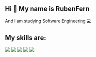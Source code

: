 ## Hi 👋 My name is RubenFern

And I am studying Software Engineering :computer:

## My skills are:
![](https://img.shields.io/badge/-Java-orange?style=for-the-badge&logo=java&logoColor=white)
![](https://img.shields.io/badge/-C++-blue?style=for-the-badge&logo=C++&logoColor=white)
![](https://img.shields.io/badge/-C-brightgreen?style=for-the-badge&logo=C&logoColor=white)
![](https://img.shields.io/badge/-NodeJS-brightgreen?style=for-the-badge&logo=Node.js&logoColor=white)
![](https://img.shields.io/badge/-NodeJS-brightgreen?style=for-the-badge&logo=Node.js&logoColor=white)


<!--
**RubenFern/RubenFern** is a ✨ _special_ ✨ repository because its `README.md` (this file) appears on your GitHub profile.

Here are some ideas to get you started:

- 🔭 I’m currently working on ...
- 🌱 I’m currently learning ...
- 👯 I’m looking to collaborate on ...
- 🤔 I’m looking for help with ...
- 💬 Ask me about ...
- 📫 How to reach me: ...
- 😄 Pronouns: ...
- ⚡ Fun fact: ...
-->
